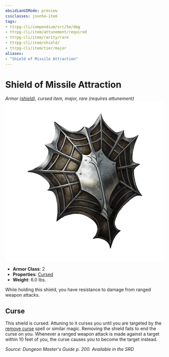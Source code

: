 ```yaml
---
obsidianUIMode: preview
cssclasses: json5e-item
tags:
- ttrpg-cli/compendium/src/5e/dmg
- ttrpg-cli/item/attunement/required
- ttrpg-cli/item/rarity/rare
- ttrpg-cli/item/shield/
- ttrpg-cli/item/tier/major
aliases: 
- "Shield of Missile Attraction"
---
```

# Shield of Missile Attraction
*Armor ([shield](/CLI/items/shield.md)), cursed item, major, rare (requires attunement)*  
![](/CLI/items/img/shield-of-missile-attraction.webp#right)

- **Armor Class**: 2
- **Properties**: [Cursed](/CLI/item-properties.md#Cursed%20Items)
- **Weight**: 6.0 lbs.

While holding this shield, you have resistance to damage from ranged weapon attacks.

## Curse

This shield is cursed. Attuning to it curses you until you are targeted by the [remove curse](/CLI/spells/remove-curse.md) spell or similar magic. Removing the shield fails to end the curse on you. Whenever a ranged weapon attack is made against a target within 10 feet of you, the curse causes you to become the target instead.

*Source: Dungeon Master's Guide p. 200. Available in the <span title='Systems Reference Document (5.1)'>SRD</span>*